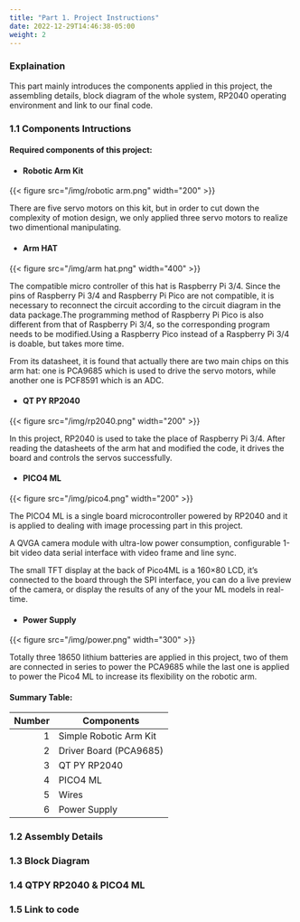 ```yaml
---
title: "Part 1. Project Instructions"
date: 2022-12-29T14:46:38-05:00
weight: 2
---
```

### Explaination 
This part mainly introduces the components applied in this project, the assembling details, block diagram of the whole system, RP2040 operating environment and link to our final code.


### 1.1 Components Intructions
#### Required components of this project:

* #### Robotic Arm Kit
{{< figure src="/img/robotic arm.png" width="200" >}}

There are five servo motors on this kit, but in order to cut down the complexity of motion design, we only applied three servo motors to realize two dimentional manipulating.

* #### Arm HAT
{{< figure src="/img/arm hat.png" width="400" >}}

The compatible micro controller of this hat is Raspberry Pi 3/4. Since the pins of Raspberry Pi 3/4 and Raspberry Pi Pico are not compatible, it is necessary to reconnect the circuit according to the circuit diagram in the data package.The programming method of Raspberry Pi Pico is also different from that of Raspberry Pi 3/4, so the corresponding program needs to be modified.Using a Raspberry Pico instead of a Raspberry Pi 3/4 is doable, but takes more time.

From its datasheet, it is found that actually there are two main chips on this arm hat: one is PCA9685 which is used to drive the servo motors, while another one is PCF8591 which is an ADC.

* #### QT PY RP2040
{{< figure src="/img/rp2040.png" width="200" >}}

In this project, RP2040 is used to take the place of Raspberry Pi 3/4. After reading the datasheets of the arm hat and modified the code, it drives the board and controls the servos successfully.

* #### PICO4 ML
{{< figure src="/img/pico4.png" width="200" >}}

The PICO4 ML is a single board microcontroller powered by RP2040 and it is applied to dealing with image processing part in this project.

A QVGA camera module with ultra-low power consumption, configurable 1-bit video data serial interface with video frame and line sync. 

The small TFT display at the back of Pico4ML is a 160×80 LCD, it’s connected to the board through the SPI interface, you can do a live preview of the camera, or display the results of any of the your ML models in real-time.

* #### Power Supply
{{< figure src="/img/power.png" width="300" >}}

Totally three 18650 lithium batteries are applied in this project, two of them are connected in series to power the PCA9685 while the last one is applied to power the Pico4 ML to increase its flexibility on the robotic arm.


#### Summary Table:
| Number |       Components      |
|-------:|-----------------------|
|       1| Simple Robotic Arm Kit|
|       2| Driver Board (PCA9685)|
|       3| QT PY RP2040          |
|       4| PICO4 ML              |
|       5| Wires                 |
|       6| Power Supply          |
### 1.2 Assembly Details

### 1.3 Block Diagram

### 1.4 QTPY RP2040 & PICO4 ML

### 1.5 Link to code

